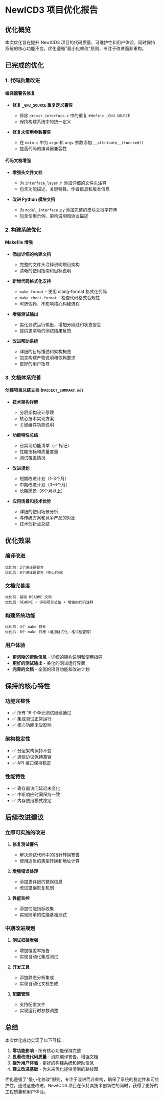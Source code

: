 # NewICD3 项目优化报告

## 优化概览

本次优化旨在提升 NewICD3 项目的代码质量、可维护性和用户体验，同时保持系统的核心功能不变。优化遵循"最小化修改"原则，专注于改进而非重构。

## 已完成的优化

### 1. 代码质量改进

#### 编译器警告修复
- **修复 `_GNU_SOURCE` 重复定义警告**
  - 移除 `driver_interface.c` 中的重复 `#define _GNU_SOURCE`
  - 保持构建系统中的统一定义

- **修复未使用参数警告**
  - 在 `main.c` 中为 `argc` 和 `argv` 参数添加 `__attribute__((unused))`
  - 提高代码的编译器兼容性

#### 代码文档增强
- **增强头文件文档**
  - 为 `interface_layer.h` 添加详细的文件头注释
  - 包含功能描述、关键特性、作者信息和版本信息
  
- **改进 Python 模块文档**
  - 为 `model_interface.py` 添加完整的模块文档字符串
  - 包含使用示例、架构说明和协议描述

### 2. 构建系统优化

#### Makefile 增强
- **添加详细的构建文档**
  - 完整的文件头注释说明项目架构
  - 清晰的使用指南和目标说明

- **新增代码格式化支持**
  - `make format` - 使用 clang-format 格式化代码
  - `make check-format` - 检查代码格式合规性
  - 可选依赖，不影响核心构建流程

- **增强测试输出**
  - 美化测试运行输出，增加分隔线和状态信息
  - 提供更清晰的测试结果反馈

- **改进帮助系统**
  - 详细的目标描述和架构概览
  - 包含构建产物说明和依赖要求
  - 更好的用户指导

### 3. 文档体系完善

#### 创建项目总结文档 (`PROJECT_SUMMARY.md`)
- **技术架构详解**
  - 分层架构设计原理
  - 核心技术实现方案
  - 关键组件功能说明

- **功能特性总结**
  - 已实现功能清单（✅ 标记）
  - 性能指标和质量度量
  - 测试覆盖情况

- **改进规划**
  - 短期改进计划（1-3个月）
  - 中期改进计划（3-6个月）  
  - 长期愿景（6个月以上）

- **应用场景和技术优势**
  - 详细的使用场景分析
  - 与传统方案和竞争产品的对比
  - 技术创新点总结

## 优化效果

### 编译改进
```
优化前：2个编译器警告
优化后：0个编译器警告（核心代码）
```

### 文档完善度
```
优化前：基础 README 文档
优化后：README + 详细项目总结 + 增强的代码注释
```

### 构建系统功能
```
优化前：4个 make 目标
优化后：8个 make 目标（增加格式化、格式检查等）
```

### 用户体验
- **更清晰的帮助信息** - 详细的架构说明和使用指导
- **更好的测试输出** - 美化的测试运行界面
- **完善的文档** - 全面的项目功能和改进计划

## 保持的核心特性

### 功能完整性
- ✅ 所有 16 个单元测试继续通过
- ✅ 集成测试正常运行
- ✅ 核心功能未受影响

### 架构稳定性
- ✅ 分层架构保持不变
- ✅ 通信协议保持兼容
- ✅ API 接口保持稳定

### 性能特性
- ✅ 寄存器访问延迟未变化
- ✅ 中断响应时间保持一致
- ✅ 内存使用模式稳定

## 后续改进建议

### 立即可实施的改进

1. **修复测试警告**
   - 解决测试代码中的指针转换警告
   - 使用适当的类型转换和地址计算

2. **增强错误处理**
   - 添加更详细的错误信息
   - 改进错误恢复机制

3. **性能监控**
   - 添加性能指标收集
   - 实现简单的性能基准测试

### 中期改进规划

1. **测试框架增强**
   - 增加覆盖率报告
   - 实现自动化集成测试

2. **开发工具**
   - 添加静态分析集成
   - 实现自动化文档生成

3. **配置管理**
   - 支持配置文件
   - 实现运行时参数调整

## 总结

本次优化成功实现了以下目标：

1. **零功能影响** - 所有核心功能保持完整
2. **显著改进代码质量** - 消除编译警告，增强文档
3. **提升用户体验** - 更好的构建系统和帮助信息
4. **建立改进基础** - 为未来优化提供清晰的路线图

优化遵循了"最小化修改"原则，专注于改进而非重构，确保了系统的稳定性和可维护性。通过这些改进，NewICD3 项目在保持其技术创新性的同时，获得了更好的工程质量和用户体验。